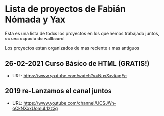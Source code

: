 # Lista de proyectos de Fabián Nómada y Yax

Esta es una lista de todos los proyectos en los que hemos trabajado juntos, es una especie de wallboard 

Los proyectos estan organizados de mas reciente a mas antiguos



## 26-02-2021 Curso Básico de HTML (GRATIS!)
  - URL: https://www.youtube.com/watch?v=NuxSuvAagEc

## 2019 re-Lanzamos el canal juntos
  - URL: https://www.youtube.com/channel/UCSJWn-oCkNXxxUomuL1zz3g